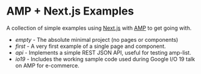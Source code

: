 # AMP + Next.js Examples

A collection of simple examples using [Next.js](https://nextjs.org/) with
[AMP](https://amp.dev/) to get going with.

* *empty* - The absolute minimal project (no pages or components)
* *first* - A very first example of a single page and component.
* *api* - Implements a simple REST JSON API, useful for testing amp-list.
* *io19* - Includes the working sample code used during Google I/O 19 talk on AMP for e-commerce.
